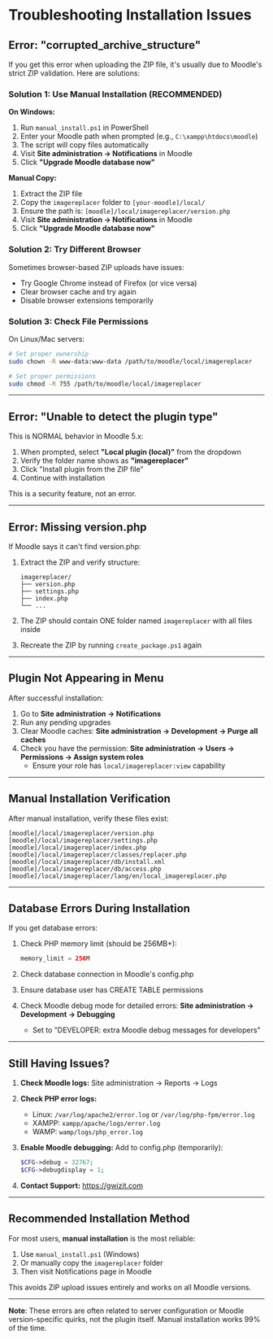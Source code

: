 # Troubleshooting Installation Issues

## Error: "corrupted_archive_structure"

If you get this error when uploading the ZIP file, it's usually due to Moodle's strict ZIP validation. Here are solutions:

### Solution 1: Use Manual Installation (RECOMMENDED)

**On Windows:**
1. Run `manual_install.ps1` in PowerShell
2. Enter your Moodle path when prompted (e.g., `C:\xampp\htdocs\moodle`)
3. The script will copy files automatically
4. Visit **Site administration → Notifications** in Moodle
5. Click **"Upgrade Moodle database now"**

**Manual Copy:**
1. Extract the ZIP file
2. Copy the `imagereplacer` folder to `[your-moodle]/local/`
3. Ensure the path is: `[moodle]/local/imagereplacer/version.php`
4. Visit **Site administration → Notifications** in Moodle
5. Click **"Upgrade Moodle database now"**

### Solution 2: Try Different Browser

Sometimes browser-based ZIP uploads have issues:
- Try Google Chrome instead of Firefox (or vice versa)
- Clear browser cache and try again
- Disable browser extensions temporarily

### Solution 3: Check File Permissions

On Linux/Mac servers:
```bash
# Set proper ownership
sudo chown -R www-data:www-data /path/to/moodle/local/imagereplacer

# Set proper permissions
sudo chmod -R 755 /path/to/moodle/local/imagereplacer
```

---

## Error: "Unable to detect the plugin type"

This is NORMAL behavior in Moodle 5.x:

1. When prompted, select **"Local plugin (local)"** from the dropdown
2. Verify the folder name shows as **"imagereplacer"**
3. Click "Install plugin from the ZIP file"
4. Continue with installation

This is a security feature, not an error.

---

## Error: Missing version.php

If Moodle says it can't find version.php:

1. Extract the ZIP and verify structure:
   ```
   imagereplacer/
   ├── version.php
   ├── settings.php
   ├── index.php
   └── ...
   ```

2. The ZIP should contain ONE folder named `imagereplacer` with all files inside

3. Recreate the ZIP by running `create_package.ps1` again

---

## Plugin Not Appearing in Menu

After successful installation:

1. Go to **Site administration → Notifications**
2. Run any pending upgrades
3. Clear Moodle caches: **Site administration → Development → Purge all caches**
4. Check you have the permission: **Site administration → Users → Permissions → Assign system roles**
   - Ensure your role has `local/imagereplacer:view` capability

---

## Manual Installation Verification

After manual installation, verify these files exist:

```
[moodle]/local/imagereplacer/version.php
[moodle]/local/imagereplacer/settings.php
[moodle]/local/imagereplacer/index.php
[moodle]/local/imagereplacer/classes/replacer.php
[moodle]/local/imagereplacer/db/install.xml
[moodle]/local/imagereplacer/db/access.php
[moodle]/local/imagereplacer/lang/en/local_imagereplacer.php
```

---

## Database Errors During Installation

If you get database errors:

1. Check PHP memory limit (should be 256MB+):
   ```php
   memory_limit = 256M
   ```

2. Check database connection in Moodle's config.php

3. Ensure database user has CREATE TABLE permissions

4. Check Moodle debug mode for detailed errors:
   **Site administration → Development → Debugging**
   - Set to "DEVELOPER: extra Moodle debug messages for developers"

---

## Still Having Issues?

1. **Check Moodle logs:**
   Site administration → Reports → Logs

2. **Check PHP error logs:**
   - Linux: `/var/log/apache2/error.log` or `/var/log/php-fpm/error.log`
   - XAMPP: `xampp/apache/logs/error.log`
   - WAMP: `wamp/logs/php_error.log`

3. **Enable Moodle debugging:**
   Add to config.php (temporarily):
   ```php
   $CFG->debug = 32767;
   $CFG->debugdisplay = 1;
   ```

4. **Contact Support:**
   https://gwizit.com

---

## Recommended Installation Method

For most users, **manual installation** is the most reliable:

1. Use `manual_install.ps1` (Windows) 
2. Or manually copy the `imagereplacer` folder
3. Then visit Notifications page in Moodle

This avoids ZIP upload issues entirely and works on all Moodle versions.

---

**Note**: These errors are often related to server configuration or Moodle version-specific quirks, not the plugin itself. Manual installation works 99% of the time.

